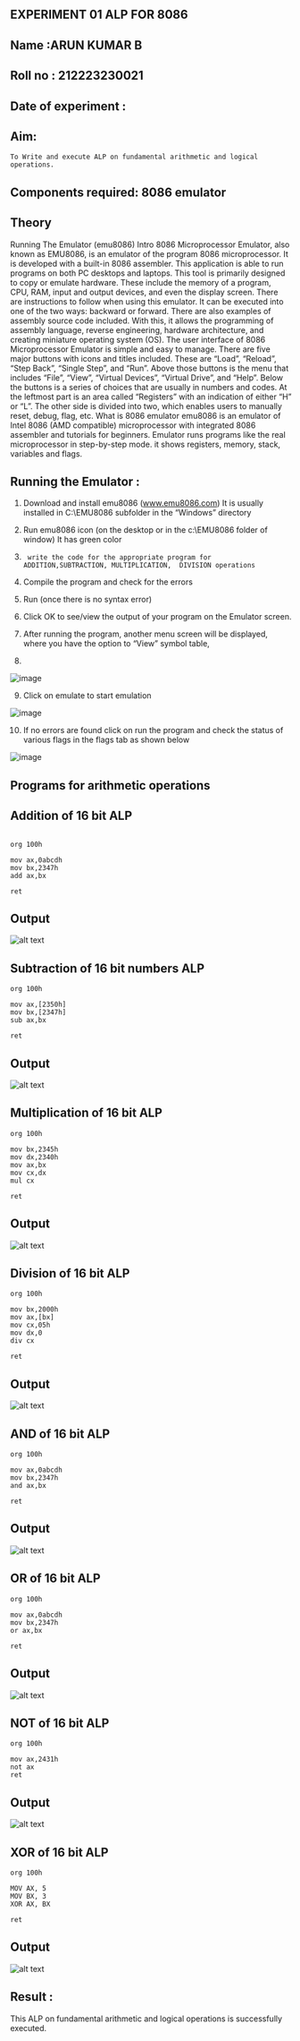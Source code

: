 ## EXPERIMENT 01 ALP FOR 8086

## Name :ARUN KUMAR B
## Roll no : 212223230021
## Date of experiment :


## Aim:
    To Write and execute ALP on fundamental arithmetic and logical operations.

## Components required: 8086  emulator 
## Theory 
Running The Emulator (emu8086) Intro 8086 Microprocessor Emulator, also known as EMU8086, is an emulator of the program 8086 microprocessor. It is developed with a built-in 8086 assembler. This application is able to run programs on both PC desktops and laptops. This tool is primarily designed to copy or emulate hardware. These include the memory of a program, CPU, RAM, input and output devices, and even the display screen. There are instructions to follow when using this emulator. It can be executed into one of the two ways: backward or forward. There are also examples of assembly source code included. With this, it allows the programming of assembly language, reverse engineering, hardware architecture, and creating miniature operating system (OS). The user interface of 8086 Microprocessor Emulator is simple and easy to manage. There are five major buttons with icons and titles included. These are “Load”, “Reload”, “Step Back”, “Single Step”, and “Run”. Above those buttons is the menu that includes “File”, “View”, “Virtual Devices”, “Virtual Drive”, and “Help”. Below the buttons is a series of choices that are usually in numbers and codes. At the leftmost part is an area called “Registers” with an indication of either “H” or “L”. The other side is divided into two, which enables users to manually reset, debug, flag, etc. What is 8086 emulator emu8086 is an emulator of Intel 8086 (AMD compatible) microprocessor with integrated 8086 assembler and tutorials for beginners. Emulator runs programs like the real microprocessor in step-by-step mode. it shows registers, memory, stack, variables and flags.


 ## Running the Emulator :
1.	Download and install emu8086 (www.emu8086.com) It is usually installed in C:\EMU8086 subfolder in the “Windows” directory
2.	  Run  emu8086 icon (on the desktop or in the c:\EMU8086 folder of window) It has green color 
 
 
3.		write the code for the appropriate program for ADDITION,SUBTRACTION, MULTIPLICATION,  DIVISION operations 

4.	 Compile the program and check for the errors 
5.	Run (once there is no syntax error) 

6.	Click OK to see/view the output of your program on the Emulator screen. 


7.	After running the program, another menu screen will be displayed, where you have the option to “View” symbol table,
8.	 


![image](https://user-images.githubusercontent.com/36288975/189273263-d65baae9-4b8f-4723-afb3-c0ffa4052b04.png)











9.	Click on emulate to start emulation 








![image](https://user-images.githubusercontent.com/36288975/189273273-9bb36ec1-e2e8-4892-8d35-37707332bfdc.png)








10.	If no errors are found click on run the program and check the status of various flags in the flags tab as shown below 






![image](https://user-images.githubusercontent.com/36288975/189273277-113a2a33-4a40-4ff8-95a5-ecd3a1f504fe.png)







## Programs for arithmetic  operations

## Addition  of 16 bit ALP 
```

org 100h

mov ax,0abcdh
mov bx,2347h
add ax,bx

ret
```



## Output  
![alt text](add.png)

## Subtraction   of 16 bit numbers  ALP 
```
org 100h

mov ax,[2350h]
mov bx,[2347h]
sub ax,bx

ret

```
 
## Output  
![alt text](sub.png)

## Multiplication of 16 bit ALP
```
org 100h

mov bx,2345h
mov dx,2340h
mov ax,bx
mov cx,dx
mul cx 

ret
```

 ## Output 
 ![alt text](multiple.png)


## Division  of 16 bit ALP
```
org 100h

mov bx,2000h
mov ax,[bx] 
mov cx,05h 
mov dx,0
div cx

ret
```
## Output  
![alt text](divide.png)

## AND of 16 bit ALP
```
org 100h

mov ax,0abcdh
mov bx,2347h
and ax,bx

ret
```
## Output
![alt text](and.png)

## OR of 16 bit ALP
```
org 100h

mov ax,0abcdh
mov bx,2347h
or ax,bx

ret
```
## Output
![alt text](or.png)

## NOT of 16 bit ALP
```
org 100h

mov ax,2431h
not ax
ret
```
## Output
![alt text](not.png)

## XOR of 16 bit ALP
```
org 100h

MOV AX, 5   
MOV BX, 3   
XOR AX, BX

ret
```
## Output
![alt text](XOR.png)
## Result :

  This ALP on fundamental arithmetic and logical operations is successfully executed.

 








